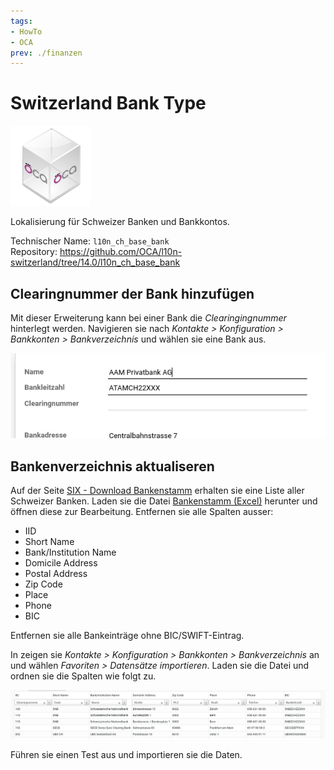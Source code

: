 ```yaml
---
tags:
- HowTo
- OCA
prev: ./finanzen
---
```

# Switzerland Bank Type
![icon_oca_app](assets/icon_oca_app.png)

Lokalisierung für Schweizer Banken und Bankkontos.

Technischer Name: `l10n_ch_base_bank`\
Repository: <https://github.com/OCA/l10n-switzerland/tree/14.0/l10n_ch_base_bank>

## Clearingnummer der Bank hinzufügen

Mit dieser Erweiterung kann bei einer Bank die *Clearingingnummer* hinterlegt werden. Navigieren sie nach *Kontakte > Konfiguration > Bankkonten > Bankverzeichnis* und wählen sie eine Bank aus.

![](assets/Switzerland%20Bank%20type%20Clearingnummer.png)

## Bankenverzeichnis aktualiseren

Auf der Seite [SIX - Download Bankenstamm](https://www.six-group.com/de/products-services/banking-services/interbank-clearing/online-services/download-bank-master.html) erhalten sie eine Liste aller Schweizer Banken. Laden sie die Datei [Bankenstamm (Excel)](https://api.six-group.com/api/epcd/bankmaster/v2/public/downloads/bcbankenstamm_e.xls) herunter und öffnen diese zur Bearbeitung. Entfernen sie alle Spalten ausser:
* IID
* Short Name
* Bank/Institution Name
* Domicile Address
* Postal Address
* Zip Code
* Place
* Phone
* BIC

Entfernen sie alle Bankeinträge ohne BIC/SWIFT-Eintrag.

In zeigen sie *Kontakte > Konfiguration > Bankkonten > Bankverzeichnis* an und wählen *Favoriten > Datensätze importieren*. Laden sie die Datei und ordnen sie die Spalten wie folgt zu.

![](assets/Switzerland%20Bank%20Type%20Spalte%20zuordnen.png)

Führen sie einen Test aus und importieren sie die Daten.